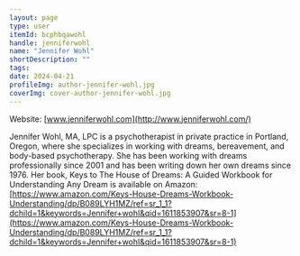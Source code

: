 ```yaml
---
layout: page
type: user
itemId: bcphbqawohl
handle: jenniferwohl
name: "Jennifer Wohl"
shortDescription: ""
tags:
date: 2024-04-21
profileImg: author-jennifer-wohl.jpg
coverImg: cover-author-jennifer-wohl.jpg
---
```


Website: [www.jenniferwohl.com](http://www.jenniferwohl.com/)

Jennifer Wohl, MA, LPC is a psychotherapist in private practice in Portland, Oregon, where she specializes in working with dreams, bereavement, and body-based psychotherapy. She has been working with dreams professionally since 2001 and has been writing down her own dreams since 1976. Her book, Keys to The House of Dreams: A Guided Workbook for Understanding Any Dream is available on Amazon: [https://www.amazon.com/Keys-House-Dreams-Workbook-Understanding/dp/B089LYH1MZ/ref=sr_1_1?dchild=1&keywords=Jennifer+wohl&qid=1611853907&sr=8-1](https://www.amazon.com/Keys-House-Dreams-Workbook-Understanding/dp/B089LYH1MZ/ref=sr_1_1?dchild=1&keywords=Jennifer+wohl&qid=1611853907&sr=8-1)
